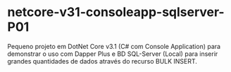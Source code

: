 # netcore-v31-consoleapp-sqlserver-P01
 Pequeno projeto em DotNet Core v3.1 (C# com Console Application) para demonstrar o uso com Dapper Plus e BD SQL-Server (Local) para inserir grandes quantidades de dados através do recurso BULK INSERT.
